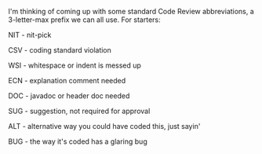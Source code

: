 I'm thinking of coming up with some standard Code Review abbreviations, a 3-letter-max prefix we can all use.   For starters:

NIT - nit-pick

CSV - coding standard violation

WSI - whitespace or indent is messed up

ECN - explanation comment needed

DOC - javadoc or header doc needed

SUG - suggestion, not required for approval

ALT - alternative way you could have coded this, just sayin'

BUG - the way it's coded has a glaring bug
